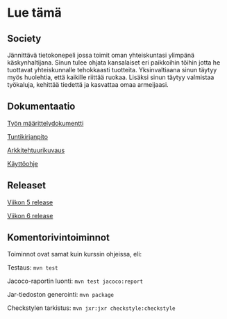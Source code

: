 # Lue tämä

## Society

Jännittävä tietokonepeli jossa toimit oman yhteiskuntasi ylimpänä käskynhaltijana.
Sinun tulee ohjata kansalaiset eri paikkoihin töihin jotta he tuottavat yhteiskunnalle tehokkaasti tuotteita. Yksinvaltiaana sinun täytyy myös huolehtia, että kaikille riittää ruokaa. Lisäksi sinun täytyy valmistaa työkaluja, kehittää tiedettä ja kasvattaa omaa armeijaasi.

## Dokumentaatio

[Työn määrittelydokumentti](https://github.com/PinguKoodi/otm-harjoitustyo/blob/master/dokumentointi/vaatimusm%C3%A4%C3%A4rittely.md)

[Tuntikirjanpito](https://github.com/PinguKoodi/otm-harjoitustyo/blob/master/dokumentointi/tuntikirjanpito.md)

[Arkkitehtuurikuvaus](https://github.com/PinguKoodi/otm-harjoitustyo/blob/master/dokumentointi/arkkitehtuuri.md)

[Käyttöohje](https://github.com/PinguKoodi/otm-harjoitustyo/blob/master/dokumentointi/käyttöohje.md)

## Releaset

[Viikon 5 release](https://github.com/PinguKoodi/otm-harjoitustyo/releases/tag/viikko5)

[Viikon 6 release](https://github.com/PinguKoodi/otm-harjoitustyo/releases/tag/Viikko6)

## Komentorivintoiminnot
Toiminnot ovat samat kuin kurssin ohjeissa, eli:

Testaus: ```mvn test```

Jacoco-raportin luonti: ```mvn test jacoco:report```

Jar-tiedoston generointi: ```mvn package```

Checkstylen tarkistus: ```mvn jxr:jxr checkstyle:checkstyle```

